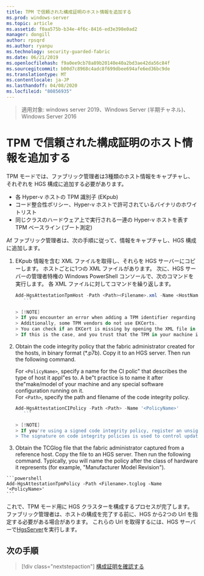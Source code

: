 ```yaml
---
title: TPM で信頼された構成証明のホスト情報を追加する
ms.prod: windows-server
ms.topic: article
ms.assetid: f0aa575b-b34e-4f6c-8416-ed3e398e0ad2
manager: dongill
author: rpsqrd
ms.author: ryanpu
ms.technology: security-guarded-fabric
ms.date: 06/21/2019
ms.openlocfilehash: f9a0ee9cb78a89b20140e40a2bd3ae42da56c84f
ms.sourcegitcommit: b00d7c8968c4adc8f699dbee694afe6ed36bc9de
ms.translationtype: MT
ms.contentlocale: ja-JP
ms.lasthandoff: 04/08/2020
ms.locfileid: "80856935"
---
```

>適用対象: windows server 2019、Windows Server (半期チャネル)、Windows Server 2016

# <a name="add-host-information-for-tpm-trusted-attestation"></a>TPM で信頼された構成証明のホスト情報を追加する

TPM モードでは、ファブリック管理者は3種類のホスト情報をキャプチャし、それぞれを HGS 構成に追加する必要があります。

- 各 Hyper-v ホストの TPM 識別子 (EKpub)
- コード整合性ポリシー、Hyper-v ホストで許可されているバイナリのホワイトリスト
- 同じクラスのハードウェア上で実行される一連の Hyper-v ホストを表す TPM ベースライン (ブート測定)
    
Af ファブリック管理者は、次の手順に従って、情報をキャプチャし、HGS 構成に追加します。

1. EKpub 情報を含む XML ファイルを取得し、それらを HGS サーバーにコピーします。 ホストごとに1つの XML ファイルがあります。 次に、HGS サーバーの管理者特権の Windows PowerShell コンソールで、次のコマンドを実行します。 各 XML ファイルに対してコマンドを繰り返します。

    ```powershell
    Add-HgsAttestationTpmHost -Path <Path><Filename>.xml -Name <HostName>
       ```

    > [!NOTE]
    > If you encounter an error when adding a TPM identifier regarding an untrusted Endorsement Key Certificate (EKCert), ensure that the [trusted TPM root certificates have been added](guarded-fabric-install-trusted-tpm-root-certificates.md) to the HGS node.
    > Additionally, some TPM vendors do not use EKCerts.
    > You can check if an EKCert is missing by opening the XML file in an editor such as Notepad and checking for an error message indicating no EKCert was found.
    > If this is the case, and you trust that the TPM in your machine is authentic, you can use the `-Force` flag to override this safety check and add the host identifier to HGS.

2. Obtain the code integrity policy that the fabric administrator created for the hosts, in binary format (\*.p7b). Copy it to an HGS server. Then run the following command.

    For `<PolicyName>`, specify a name for the CI polic" that describes the type of host it appl"es to. A be"t practice is to name it after the"make/model of your machine and any special software configuration running on it.<br>For `<Path>`, specify the path and filename of the code integrity policy.

    ```powershell
    Add-HgsAttestationCIPolicy -Path <Path> -Name '<PolicyName>'
       ```
    
    > [!NOTE]
    > If you're using a signed code integrity policy, register an unsigned copy of the same policy with HGS.
    > The signature on code integrity policies is used to control updates to the policy, but is not measured into the host TPM and therefore cannot be attested to by HGS.

3.    Obtain the TCGlog file that the fabric administrator captured from a reference host. Copy the file to an HGS server. Then run the following command. Typically, you will name the policy after the class of hardware it represents (for example, "Manufacturer Model Revision").

    ```powershell
    Add-HgsAttestationTpmPolicy -Path <Filename>.tcglog -Name '<PolicyName>'
    ```

これで、TPM モード用に HGS クラスターを構成するプロセスが完了します。 ファブリック管理者は、ホストの構成を完了する前に、HGS から2つの Url を指定する必要がある場合があります。 これらの Url を取得するには、HGS サーバーで[HgsServer](https://docs.microsoft.com/powershell/module/hgsserver/get-hgsserver?view=win10-ps)を実行します。

## <a name="next-step"></a>次の手順

> [!div class="nextstepaction"]
> [構成証明を確認する](guarded-fabric-confirm-hosts-can-attest-successfully.md)
